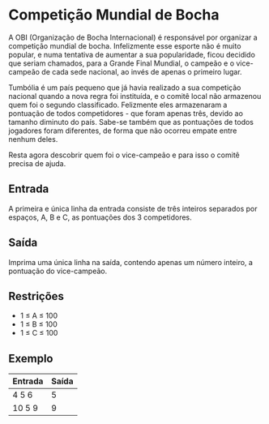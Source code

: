 # Competição Mundial de Bocha

A OBI (Organização de Bocha Internacional) é responsável por organizar a competição mundial de bocha. Infelizmente esse esporte não é muito popular, e numa tentativa de aumentar a sua popularidade, ficou decidido que seriam chamados, para a Grande Final Mundial, o campeão e o vice-campeão de cada sede nacional, ao invés de apenas o primeiro lugar.

Tumbólia é um país pequeno que já havia realizado a sua competição nacional quando a nova regra foi instituída, e o comitê local não armazenou quem foi o segundo classificado. Felizmente eles armazenaram a pontuação de todos competidores - que foram apenas três, devido ao tamanho diminuto do país. Sabe-se também que as pontuações de todos jogadores foram diferentes, de forma que não ocorreu empate entre nenhum deles.

Resta agora descobrir quem foi o vice-campeão e para isso o comitê precisa de ajuda.

## Entrada

A primeira e única linha da entrada consiste de três inteiros separados por espaços, A, B e C, as pontuações dos 3 competidores.

## Saída

Imprima uma única linha na saída, contendo apenas um número inteiro, a pontuação do vice-campeão.

## Restrições

- 1 ≤ A ≤ 100
- 1 ≤ B ≤ 100
- 1 ≤ C ≤ 100

## Exemplo

| Entrada | Saída |
| ------- | ----- |
| 4 5 6   | 5     |
| 10 5 9  | 9     |
